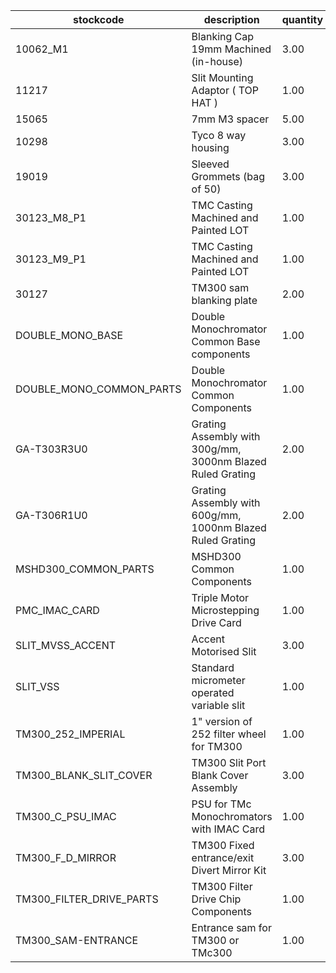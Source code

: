 |stockcode|description|quantity|location|
|---------|-----------|--------|--------|
|10062_M1|Blanking Cap 19mm Machined (in-house)|3.00||
|11217|Slit Mounting Adaptor ( TOP HAT )|1.00||
|15065|7mm M3 spacer|5.00||
|10298|Tyco 8 way housing|3.00||
|19019|Sleeved Grommets (bag of 50)|3.00||
|30123_M8_P1|TMC Casting Machined and Painted LOT|1.00||
|30123_M9_P1|TMC Casting Machined and Painted LOT|1.00||
|30127|TM300 sam blanking plate|2.00||
|DOUBLE_MONO_BASE|Double Monochromator Common Base components|1.00||
|DOUBLE_MONO_COMMON_PARTS|Double Monochromator Common Components|1.00||
|GA-T303R3U0|Grating Assembly with 300g/mm, 3000nm Blazed Ruled Grating|2.00||
|GA-T306R1U0|Grating Assembly with 600g/mm, 1000nm Blazed Ruled Grating|2.00||
|MSHD300_COMMON_PARTS|MSHD300 Common Components|1.00||
|PMC_IMAC_CARD|Triple Motor Microstepping Drive Card|1.00||
|SLIT_MVSS_ACCENT|Accent Motorised Slit|3.00||
|SLIT_VSS|Standard micrometer operated variable slit|1.00||
|TM300_252_IMPERIAL|1" version of 252 filter wheel for TM300|1.00||
|TM300_BLANK_SLIT_COVER|TM300 Slit Port Blank Cover Assembly|3.00||
|TM300_C_PSU_IMAC|PSU for TMc Monochromators with IMAC Card|1.00||
|TM300_F_D_MIRROR|TM300 Fixed entrance/exit Divert Mirror Kit|3.00||
|TM300_FILTER_DRIVE_PARTS|TM300 Filter Drive Chip Components|1.00||
|TM300_SAM-ENTRANCE|Entrance sam for TM300 or TMc300|1.00||
